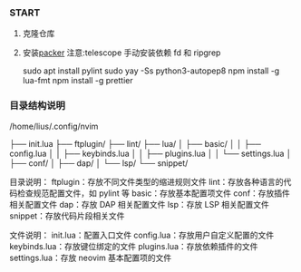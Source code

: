 ### START
1. 克隆仓库
2. 安装[packer](https://github.com/wbthomason/packer.nvim)
    注意:telescope 手动安装依赖 fd 和 ripgrep

    sudo apt install pylint
    sudo yay  -Ss python3-autopep8
    npm install -g lua-fmt
    npm install -g prettier

### 目录结构说明

/home/lius/.config/nvim

├── init.lua
├── ftplugin/
├── lint/
├── lua/
│   ├── basic/
│   │   ├── config.lua
│   │   ├── keybinds.lua
│   │   ├── plugins.lua
│   │   └── settings.lua
│   ├── conf/
│   ├── dap/
│   └── lsp/
└── snippet/

目录说明：
    ftplugin：存放不同文件类型的缩进规则文件
    lint：存放各种语言的代码检查规范配置文件，如 pylint 等
    basic：存放基本配置项文件
    conf：存放插件相关配置文件
    dap：存放 DAP 相关配置文件
    lsp：存放 LSP 相关配置文件
    snippet：存放代码片段相关文件

文件说明：
    init.lua：配置入口文件
    config.lua：存放用户自定义配置的文件
    keybinds.lua：存放键位绑定的文件
    plugins.lua：存放依赖插件的文件
    settings.lua：存放 neovim 基本配置项的文件
